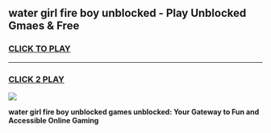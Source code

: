 
## water girl fire boy unblocked - Play Unblocked Gmaes & Free
<h3>
<a href="https://news.freeplayer.one?title=water_girl_fire_boy_unblocked&ref=16F">CLICK TO PLAY</a></h3>
<hr>

<h3>
<a href="https://news.freeplayer.one?title=water_girl_fire_boy_unblocked&ref=16F">CLICK 2 PLAY</a>
  
</h3>

<a href="https://news.freeplayer.one?title=water_girl_fire_boy_unblocked&ref=16F/"><img src="https://clearcache.store/games.png"></a>


**water girl fire boy unblocked games unblocked: Your Gateway to Fun and Accessible Online Gaming**
